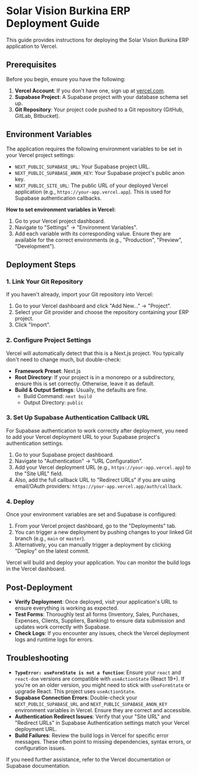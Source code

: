 # Solar Vision Burkina ERP Deployment Guide

This guide provides instructions for deploying the Solar Vision Burkina ERP application to Vercel.

## Prerequisites

Before you begin, ensure you have the following:

1.  **Vercel Account**: If you don't have one, sign up at [vercel.com](https://vercel.com/).
2.  **Supabase Project**: A Supabase project with your database schema set up.
3.  **Git Repository**: Your project code pushed to a Git repository (GitHub, GitLab, Bitbucket).

## Environment Variables

The application requires the following environment variables to be set in your Vercel project settings:

*   `NEXT_PUBLIC_SUPABASE_URL`: Your Supabase project URL.
*   `NEXT_PUBLIC_SUPABASE_ANON_KEY`: Your Supabase project's public anon key.
*   `NEXT_PUBLIC_SITE_URL`: The public URL of your deployed Vercel application (e.g., `https://your-app.vercel.app`). This is used for Supabase authentication callbacks.

**How to set environment variables in Vercel:**

1.  Go to your Vercel project dashboard.
2.  Navigate to "Settings" -> "Environment Variables".
3.  Add each variable with its corresponding value. Ensure they are available for the correct environments (e.g., "Production", "Preview", "Development").

## Deployment Steps

### 1. Link Your Git Repository

If you haven't already, import your Git repository into Vercel:

1.  Go to your Vercel dashboard and click "Add New..." -> "Project".
2.  Select your Git provider and choose the repository containing your ERP project.
3.  Click "Import".

### 2. Configure Project Settings

Vercel will automatically detect that this is a Next.js project. You typically don't need to change much, but double-check:

*   **Framework Preset**: Next.js
*   **Root Directory**: If your project is in a monorepo or a subdirectory, ensure this is set correctly. Otherwise, leave it as default.
*   **Build & Output Settings**: Usually, the defaults are fine.
    *   Build Command: `next build`
    *   Output Directory: `public`

### 3. Set Up Supabase Authentication Callback URL

For Supabase authentication to work correctly after deployment, you need to add your Vercel deployment URL to your Supabase project's authentication settings.

1.  Go to your Supabase project dashboard.
2.  Navigate to "Authentication" -> "URL Configuration".
3.  Add your Vercel deployment URL (e.g., `https://your-app.vercel.app`) to the "Site URL" field.
4.  Also, add the full callback URL to "Redirect URLs" if you are using email/OAuth providers: `https://your-app.vercel.app/auth/callback`.

### 4. Deploy

Once your environment variables are set and Supabase is configured:

1.  From your Vercel project dashboard, go to the "Deployments" tab.
2.  You can trigger a new deployment by pushing changes to your linked Git branch (e.g., `main` or `master`).
3.  Alternatively, you can manually trigger a deployment by clicking "Deploy" on the latest commit.

Vercel will build and deploy your application. You can monitor the build logs in the Vercel dashboard.

## Post-Deployment

*   **Verify Deployment**: Once deployed, visit your application's URL to ensure everything is working as expected.
*   **Test Forms**: Thoroughly test all forms (Inventory, Sales, Purchases, Expenses, Clients, Suppliers, Banking) to ensure data submission and updates work correctly with Supabase.
*   **Check Logs**: If you encounter any issues, check the Vercel deployment logs and runtime logs for errors.

## Troubleshooting

*   **`TypeError: useFormState is not a function`**: Ensure your `react` and `react-dom` versions are compatible with `useActionState` (React 19+). If you're on an older version, you might need to stick with `useFormState` or upgrade React. This project uses `useActionState`.
*   **Supabase Connection Errors**: Double-check your `NEXT_PUBLIC_SUPABASE_URL` and `NEXT_PUBLIC_SUPABASE_ANON_KEY` environment variables in Vercel. Ensure they are correct and accessible.
*   **Authentication Redirect Issues**: Verify that your "Site URL" and "Redirect URLs" in Supabase Authentication settings match your Vercel deployment URL.
*   **Build Failures**: Review the build logs in Vercel for specific error messages. These often point to missing dependencies, syntax errors, or configuration issues.

If you need further assistance, refer to the Vercel documentation or Supabase documentation.
